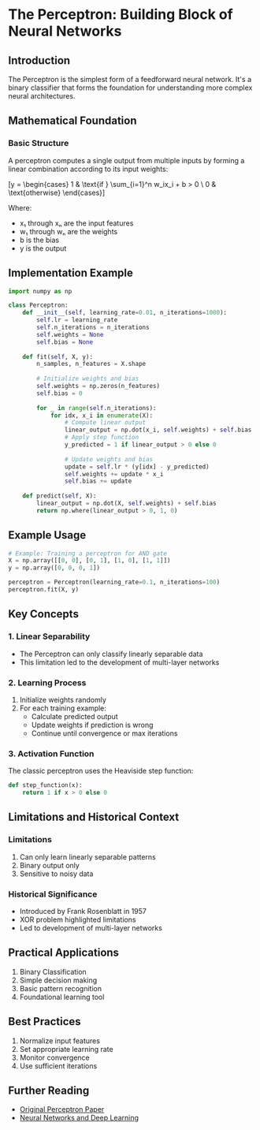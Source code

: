 # The Perceptron: Building Block of Neural Networks

## Introduction
The Perceptron is the simplest form of a feedforward neural network. It's a binary classifier that forms the foundation for understanding more complex neural architectures.

## Mathematical Foundation

### Basic Structure
A perceptron computes a single output from multiple inputs by forming a linear combination according to its input weights:

\[y = \begin{cases} 
1 & \text{if } \sum_{i=1}^n w_ix_i + b > 0 \\
0 & \text{otherwise}
\end{cases}\]

Where:
- x₁ through xₙ are the input features
- w₁ through wₙ are the weights
- b is the bias
- y is the output

## Implementation Example
```python
import numpy as np

class Perceptron:
    def __init__(self, learning_rate=0.01, n_iterations=1000):
        self.lr = learning_rate
        self.n_iterations = n_iterations
        self.weights = None
        self.bias = None
        
    def fit(self, X, y):
        n_samples, n_features = X.shape
        
        # Initialize weights and bias
        self.weights = np.zeros(n_features)
        self.bias = 0
        
        for _ in range(self.n_iterations):
            for idx, x_i in enumerate(X):
                # Compute linear output
                linear_output = np.dot(x_i, self.weights) + self.bias
                # Apply step function
                y_predicted = 1 if linear_output > 0 else 0
                
                # Update weights and bias
                update = self.lr * (y[idx] - y_predicted)
                self.weights += update * x_i
                self.bias += update
                
    def predict(self, X):
        linear_output = np.dot(X, self.weights) + self.bias
        return np.where(linear_output > 0, 1, 0)
```

## Example Usage
```python
# Example: Training a perceptron for AND gate
X = np.array([[0, 0], [0, 1], [1, 0], [1, 1]])
y = np.array([0, 0, 0, 1])

perceptron = Perceptron(learning_rate=0.1, n_iterations=100)
perceptron.fit(X, y)
```

## Key Concepts

### 1. Linear Separability
- The Perceptron can only classify linearly separable data
- This limitation led to the development of multi-layer networks

### 2. Learning Process
1. Initialize weights randomly
2. For each training example:
   - Calculate predicted output
   - Update weights if prediction is wrong
   - Continue until convergence or max iterations

### 3. Activation Function
The classic perceptron uses the Heaviside step function:
```python
def step_function(x):
    return 1 if x > 0 else 0
```

## Limitations and Historical Context

### Limitations
1. Can only learn linearly separable patterns
2. Binary output only
3. Sensitive to noisy data

### Historical Significance
- Introduced by Frank Rosenblatt in 1957
- XOR problem highlighted limitations
- Led to development of multi-layer networks

## Practical Applications
1. Binary Classification
2. Simple decision making
3. Basic pattern recognition
4. Foundational learning tool

## Best Practices
1. Normalize input features
2. Set appropriate learning rate
3. Monitor convergence
4. Use sufficient iterations

## Further Reading
- [Original Perceptron Paper](https://blogs.umass.edu/brain-wars/files/2016/03/rosenblatt-1957.pdf)
- [Neural Networks and Deep Learning](http://neuralnetworksanddeeplearning.com/chap1.html) 